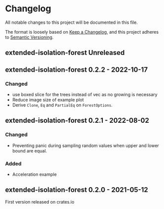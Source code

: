 # Changelog

All notable changes to this project will be documented in this file.

The format is loosely based on [Keep a Changelog](https://keepachangelog.com/en/1.0.0/), and this project adheres
to [Semantic Versioning](https://semver.org/spec/v2.0.0.html).


## extended-isolation-forest Unreleased

## extended-isolation-forest 0.2.2 - 2022-10-17

### Changed

* use boxed slice for the trees instead of vec as no growing is necessary
* Reduce image size of example plot
* Derive `Clone`, `Eq` and `PartialEq` on `ForestOptions`.

## extended-isolation-forest 0.2.1 - 2022-08-02

### Changed
* Preventing panic during sampling random values when upper and lower bound are equal.
### Added
* Acceleration example

## extended-isolation-forest 0.2.0 - 2021-05-12

First version released on crates.io

